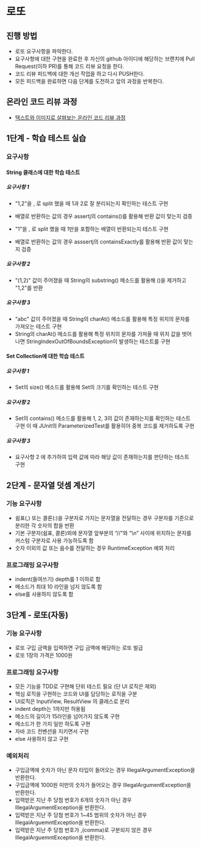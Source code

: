 # 로또
## 진행 방법
* 로또 요구사항을 파악한다.
* 요구사항에 대한 구현을 완료한 후 자신의 github 아이디에 해당하는 브랜치에 Pull Request(이하 PR)를 통해 코드 리뷰 요청을 한다.
* 코드 리뷰 피드백에 대한 개선 작업을 하고 다시 PUSH한다.
* 모든 피드백을 완료하면 다음 단계를 도전하고 앞의 과정을 반복한다.

## 온라인 코드 리뷰 과정
* [텍스트와 이미지로 살펴보는 온라인 코드 리뷰 과정](https://github.com/next-step/nextstep-docs/tree/master/codereview)

## 1단계 - 학습 테스트 실습
### 요구사항
#### String 클래스에 대한 학습 테스트
##### 요구사항 1
* "1,2"을 , 로 split 했을 때 1과 2로 잘 분리되는지 확인하는 테스트 구현
- 배열로 반환하는 값의 경우 assertj의 contains()를 활용해 반환 값이 맞는지 검증
* "1"을 , 로 split 했을 때 1만을 포함하는 배열이 반환되는지 테스트 구현
- 배열로 반환하는 값의 경우 asssertj의 containsExactly를 활용해 반환 값이 맞는지 검증
##### 요구사항 2
* "(1,2)" 값이 주어졌을 때 String의 substring() 메소드를 활용해 ()을 제거하고 "1,2"를 반환
##### 요구사항 3
* "abc" 값이 주어졌을 때 String의 charAt() 메소드를 활용해 특정 위치의 문자를 가져오는 테스트 구현
* String의 charAt() 메소드를 활용해 특정 위치의 문자를 가져올 때 위치 값을 벗어나면 StringIndexOutOfBoundsException이 발생하는 테스트를 구현

#### Set Collection에 대한 학습 테스트
##### 요구사항 1
* Set의 size() 메소드를 활용해 Set의 크기를 확인하는 테스트 구현
##### 요구사항 2
* Set의 contains() 메소드를 활용해 1, 2, 3의 값이 존재하는지를 확인하는 테스트 구현
이 때 JUnit의 ParameterizedTest를 활용히야 중복 코드를 제거하도록 구현
##### 요구사항 3
* 요구사항 2 에 추가하여 입력 값에 따라 해당 값이 존재하는지를 판단하는 테스트 구현

## 2단계 - 문자열 덧셈 계산기
### 기능 요구사항
* 쉼표(,) 또는 콜론(:)을 구분자로 가지는 문자열을 전달하는 경우 구분자를 기준으로 분리한 각 숫자의 합을 반환
* 기본 구분자(쉼표, 콜론)외에 문자열 앞부분의 “//”와 “\n” 사이에 위치하는 문자를 커스텀 구분자로 사용 가능하도록 함
* 숫자 이외의 값 또는 음수를 전달하는 경우 RuntimeException 예외 처리

### 프로그래밍 요구사항
* indent(들여쓰기) depth를 1 이하로 함
* 메소드가 최대 10 라인을 넘지 않도록 함
* else를 사용하지 않도록 함

## 3단계 - 로또(자동)
### 기능 요구사항
* 로또 구입 금액을 입력하면 구입 금액에 해당하는 로또 발급
* 로또 1장의 가격은 1000원

### 프로그래밍 요구사항
* 모든 기능을 TDD로 구현해 단위 테스트 필요 (단 UI 로직은 제외)
* 핵심 로직을 구현하는 코드와 UI를 담당하는 로직을 구분
* UI로직은 InputView, ResultView 의 클래스로 분리
* indent depth는 1까지만 허용됨
* 메소드의 길이가 15라인을 넘어가지 않도록 구현
* 메소드가 한 가지 일만 하도록 구현
* 자바 코드 컨벤션을 지키면서 구현
* else 사용하지 않고 구현

### 예외처리
* 구입금액에 숫자가 아닌 문자 타입이 들어오는 경우 IllegalArgumentException을 반환한다.
* 구입금액에 1000원 미만의 숫자가 들어오는 경우 IllegalArgumentException을 반환한다.
* 입력받은 지난 주 당첨 번호가 6개의 숫자가 아닌 경우 IllegalArgumentException을 반환한다.
* 입력받은 지난 주 당첨 번호가 1~45 범위의 숫자가 아닌 경우 IllegalArguemntException을 반환한다.
* 입력받은 지난 주 당첨 번호가 ,(comma)로 구분되지 않은 경우 IllegalArguemntException을 반환한다.